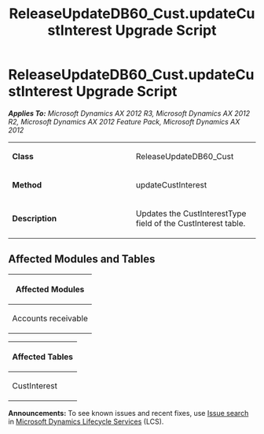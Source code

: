 ﻿---
title: ReleaseUpdateDB60_Cust.updateCustInterest Upgrade Script
TOCTitle: ReleaseUpdateDB60_Cust.updateCustInterest Upgrade Script
ms:assetid: 965e2f13-7e00-5367-0ec5-d812f2dea2e5
ms:mtpsurl: https://msdn.microsoft.com/en-us/library/JJ686190(v=AX.60)
ms:contentKeyID: 49709894
ms.date: 05/18/2015
mtps_version: v=AX.60
---

# ReleaseUpdateDB60\_Cust.updateCustInterest Upgrade Script 


_**Applies To:** Microsoft Dynamics AX 2012 R3, Microsoft Dynamics AX 2012 R2, Microsoft Dynamics AX 2012 Feature Pack, Microsoft Dynamics AX 2012_

<table>
<colgroup>
<col style="width: 50%" />
<col style="width: 50%" />
</colgroup>
<tbody>
<tr class="odd">
<td><p><strong>Class</strong></p></td>
<td><p>ReleaseUpdateDB60_Cust</p></td>
</tr>
<tr class="even">
<td><p><strong>Method</strong></p></td>
<td><p>updateCustInterest</p></td>
</tr>
<tr class="odd">
<td><p><strong>Description</strong></p></td>
<td><p>Updates the CustInterestType field of the CustInterest table.</p></td>
</tr>
</tbody>
</table>


## Affected Modules and Tables

<table>
<colgroup>
<col style="width: 100%" />
</colgroup>
<thead>
<tr class="header">
<th><p>Affected Modules</p></th>
</tr>
</thead>
<tbody>
<tr class="odd">
<td><p>Accounts receivable</p></td>
</tr>
</tbody>
</table>


<table>
<colgroup>
<col style="width: 100%" />
</colgroup>
<thead>
<tr class="header">
<th><p>Affected Tables</p></th>
</tr>
</thead>
<tbody>
<tr class="odd">
<td><p>CustInterest</p></td>
</tr>
</tbody>
</table>

  
**Announcements:** To see known issues and recent fixes, use [Issue search](http://go.microsoft.com/fwlink/?linkid=389258) in [Microsoft Dynamics Lifecycle Services](http://go.microsoft.com/fwlink/?linkid=306505) (LCS).

